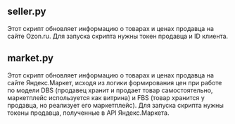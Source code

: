 ## seller.py


Этот скрипт обновляет информацию о товарах и ценах продавца на сайте Ozon.ru.
Для запуска скрипта нужны токен продавца и ID клиента. 

## market.py

Этот скрипт обновляет информацию о товарах и ценах продавца на сайте Яндекс.Маркет,
исходя из логики формирования цен при работе по модели DBS (продавец хранит и продает товар 
самостоятельно, маркетплейс используется как витрина)
и FBS (товар хранится у продавца, но реализует его
маркетплейс). Для запуска скрипта нужны токены продавца, полученные в API Яндекс.Маркета.

